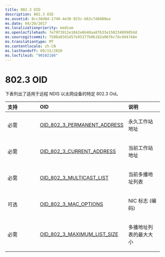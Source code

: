```yaml
---
title: 802.3 OID
description: 802.3 OID
ms.assetid: 8cc38d8d-1740-4e30-923c-663c7d8400ea
ms.date: 04/20/2017
ms.localizationpriority: medium
ms.openlocfilehash: 7e79f3911e1042e6b40aa8fb33e15023489985dd
ms.sourcegitcommit: 7500a03d1d57e95377b0b182a06f6c7dcdd4748e
ms.translationtype: MT
ms.contentlocale: zh-CN
ms.lasthandoff: 09/15/2020
ms.locfileid: "90102186"
---
```

# <a name="8023-oids"></a>802.3 OID





下表列出了适用于远程 NDIS 以太网设备的特定 802.3 Oid。

<table>
<colgroup>
<col width="33%" />
<col width="33%" />
<col width="33%" />
</colgroup>
<thead>
<tr class="header">
<th align="left">支持</th>
<th align="left">OID</th>
<th align="left">说明</th>
</tr>
</thead>
<tbody>
<tr class="odd">
<td align="left"><p>必需</p></td>
<td align="left"><p><a href="/windows-hardware/drivers/network/oid-802-3-permanent-address" data-raw-source="[OID_802_3_PERMANENT_ADDRESS](./oid-802-3-permanent-address.md)">OID_802_3_PERMANENT_ADDRESS</a></p></td>
<td align="left"><p>永久工作站地址</p></td>
</tr>
<tr class="even">
<td align="left"><p>必需</p></td>
<td align="left"><p><a href="/windows-hardware/drivers/network/oid-802-3-current-address" data-raw-source="[OID_802_3_CURRENT_ADDRESS](./oid-802-3-current-address.md)">OID_802_3_CURRENT_ADDRESS</a></p></td>
<td align="left"><p>当前工作站地址</p></td>
</tr>
<tr class="odd">
<td align="left"><p>必需</p></td>
<td align="left"><p><a href="/windows-hardware/drivers/network/oid-802-3-multicast-list" data-raw-source="[OID_802_3_MULTICAST_LIST](./oid-802-3-multicast-list.md)">OID_802_3_MULTICAST_LIST</a></p></td>
<td align="left"><p>当前多播地址列表</p></td>
</tr>
<tr class="even">
<td align="left"><p>可选</p></td>
<td align="left"><p><a href="/windows-hardware/drivers/network/oid-802-3-mac-options" data-raw-source="[OID_802_3_MAC_OPTIONS](./oid-802-3-mac-options.md)">OID_802_3_MAC_OPTIONS</a></p></td>
<td align="left"><p>NIC 标志 (编码) </p></td>
</tr>
<tr class="odd">
<td align="left"><p>必需</p></td>
<td align="left"><p><a href="/windows-hardware/drivers/network/oid-802-3-maximum-list-size" data-raw-source="[OID_802_3_MAXIMUM_LIST_SIZE](./oid-802-3-maximum-list-size.md)">OID_802_3_MAXIMUM_LIST_SIZE</a></p></td>
<td align="left"><p>多播地址列表的最大大小</p></td>
</tr>
</tbody>
</table>

 

